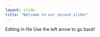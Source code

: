 ```yaml
---
layout: slide
title: "Welcome to our second slide!"
---
```

Editing in file
Use the left arrow to go back!
